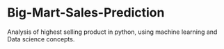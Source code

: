 # Big-Mart-Sales-Prediction
Analysis of highest selling product in python, using machine learning and Data science concepts.
